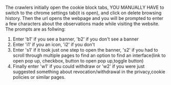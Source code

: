 The crawlers initially open the cookie block tabs, YOU MANUALLY HAVE to switch to the chrome settings tab(it is open), and click on delete browsing history. Then the url opens the webpage and you will be prompted to enter a few characters about the observations made while visiting the website. 
The prompts are as follwing:
1. Enter 'b1' if you see a banner, 'b2' if you don't see a banner
2. Enter 'i1' if you an icon, 'i2' if you don't
3. Enter 's1' if it took just one step to open the banner, 's2' if you had to scroll through multiple pages to find an option to find an interface(link to open pop up, checkbox, button to open pop up,toggle button)
4. Finally enter 'w1' if you could withdraw or 'w2' if you were just suggested something about revocation/withdrawal in the privacy,cookie policies or similar pages.  
